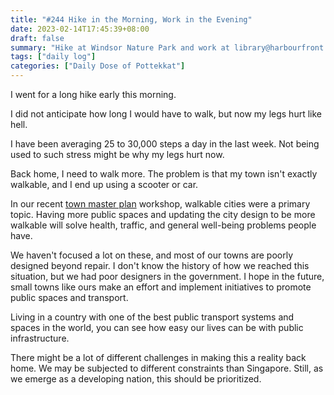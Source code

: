 ```yaml
---
title: "#244 Hike in the Morning, Work in the Evening"
date: 2023-02-14T17:45:39+08:00
draft: false
summary: "Hike at Windsor Nature Park and work at library@harbourfront."
tags: ["daily log"]
categories: ["Daily Dose of Pottekkat"]
---
```


I went for a long hike early this morning.

I did not anticipate how long I would have to walk, but now my legs hurt like hell.

I have been averaging 25 to 30,000 steps a day in the last week. Not being used to such stress might be why my legs hurt now.

Back home, I need to walk more. The problem is that my town isn't exactly walkable, and I end up using a scooter or car.

In our recent [town master plan](/dailies/16-10-22-the-master-plan/) workshop, walkable cities were a primary topic. Having more public spaces and updating the city design to be more walkable will solve health, traffic, and general well-being problems people have.

We haven't focused a lot on these, and most of our towns are poorly designed beyond repair. I don't know the history of how we reached this situation, but we had poor designers in the government. I hope in the future, small towns like ours make an effort and implement initiatives to promote public spaces and transport.

Living in a country with one of the best public transport systems and spaces in the world, you can see how easy our lives can be with public infrastructure.

There might be a lot of different challenges in making this a reality back home. We may be subjected to different constraints than Singapore. Still, as we emerge as a developing nation, this should be prioritized.
